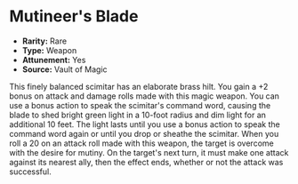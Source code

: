# Mutineer's Blade

- **Rarity:** Rare
- **Type:** Weapon
- **Attunement:** Yes
- **Source:** Vault of Magic

This finely balanced scimitar has an elaborate brass hilt. You gain a +2 bonus on attack and damage rolls made with this magic weapon. You can use a bonus action to speak the scimitar's command word, causing the blade to shed bright green light in a 10-foot radius and dim light for an additional 10 feet. The light lasts until you use a bonus action to speak the command word again or until you drop or sheathe the scimitar. When you roll a 20 on an attack roll made with this weapon, the target is overcome with the desire for mutiny. On the target's next turn, it must make one attack against its nearest ally, then the effect ends, whether or not the attack was successful.
